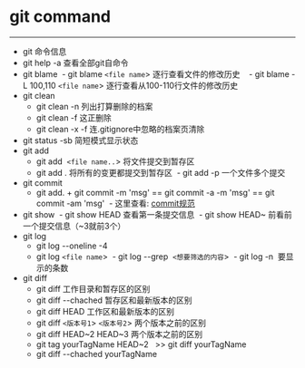 # git command
---
- git 命令信息  
- git help -a 查看全部git自命令 
- git blame
  - git blame `<file name`> 逐行查看文件的修改历史   
  - git blame -L 100,110 `<file name`> 逐行查看从100-110行文件的修改历史
- git clean
  - git clean -n 列出打算删除的档案
  - git clean -f 这正删除
  - git clean -x -f 连.gitignore中忽略的档案页清除
- git status -sb 简短模式显示状态
- git add 
  - git add  `<file name..`> 将文件提交到暂存区
  - git add . 将所有的变更都提交到暂存区
  - git add -p 一个文件多个提交
- git commit
  - git add. + git commit -m  'msg' == git commit -a -m 'msg' == git commit -am 'msg'
  - 这里查看: [commit规范](CommitMsg.md)
- git show
  - git show HEAD 查看第一条提交信息
  - git show HEAD~ 前看前一个提交信息（~3就前3个）
- git log 
  - git log --oneline -4
  - git log `<file name`>
  - git log --grep  `<想要筛选的内容`>
  - git log -n  要显示的条数
- git diff
  - git diff 工作目录和暂存区的区别
  - git diff --chached 暂存区和最新版本的区别
  - git diff HEAD 工作区和最新版本的区别
  - git diff `<版本号1`> `<版本号2`> 两个版本之前的区别
  - git diff HEAD~2 HEAD~3 两个版本之前的区别
  - git tag yourTagName HEAD~2   >> git diff yourTagName
  - git diff --chached yourTagName
